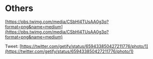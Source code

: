 # Others

[https://pbs.twimg.com/media/CSbHl4TUsAA0g3q?format=png&name=medium](https://pbs.twimg.com/media/CSbHl4TUsAA0g3q?format=png&name=medium)

Tweet: [https://twitter.com/getify/status/659433850427211776/photo/1](https://twitter.com/getify/status/659433850427211776/photo/1)